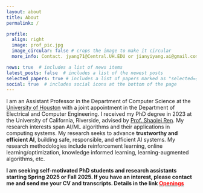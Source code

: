 ```yaml
---
layout: about
title: About
permalink: /

profile:
  align: right
  image: prof_pic.jpg
  image_circular: false # crops the image to make it circular
  more_info: Contact. jyang71@Central.UH.EDU or jianyiyang.ai@gmail.com

news: true  # includes a list of news items
latest_posts: false  # includes a list of the newest posts
selected_papers: true # includes a list of papers marked as "selected={true}"
social: true  # includes social icons at the bottom of the page
---
```


I am an Assistant Professor in the Department of Computer Science at the [University of Houston](https://www.uh.edu) with a joint appointment in the Department of Electrical and Computer Engineering.
I received my PhD degree in 2023 at the University of California, Riverside, advised by [Prof. Shaolei Ren](https://shaoleiren.github.io). 
My research interests span AI/ML algorithms and their applications in computing systems.  My research seeks to advance **trustworthy and efficient AI**, building safe, responsible, and efficient AI systems. My research methodologies include reinforcement learning, online learning/optimization, knowledge informed learning, learning-augmented algorithms, etc.


**I am seeking self-motivated PhD students and research assistants starting Spring 2025 or Fall 2025. If you have an interest, please contact me and send me your CV and transcripts. Details in the link [<span style="color: red;">Openings</span>](https://jyang-ai.github.io/group/)**





